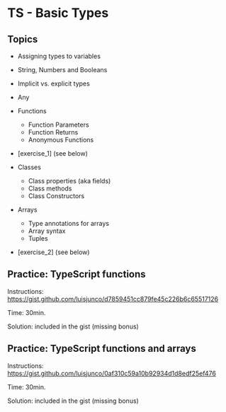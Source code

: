 
# TS - Basic Types


<!-- 

methodology: 
- follow the students portal
- encourage students to codealong

-->



## Topics

- Assigning types to variables
- String, Numbers and Booleans
- Implicit vs. explicit types
- Any
- Functions
    - Function Parameters
    - Function Returns
    - Anonymous Functions

- [exercise_1] (see below)

- Classes
    - Class properties (aka fields)
    - Class methods
    - Class Constructors
- Arrays
    - Type annotations for arrays
    - Array<type> syntax
    - Tuples

- [exercise_2] (see below)



## Practice: TypeScript functions

Instructions: https://gist.github.com/luisjunco/d7859451cc879fe45c226b6c65517126

Time: 30min.

Solution: included in the gist (missing bonus)



## Practice: TypeScript functions and arrays

Instructions: https://gist.github.com/luisjunco/0af310c59a10b92934d1d8edf25ef476

Time: 30min.

Solution: included in the gist (missing bonus)

